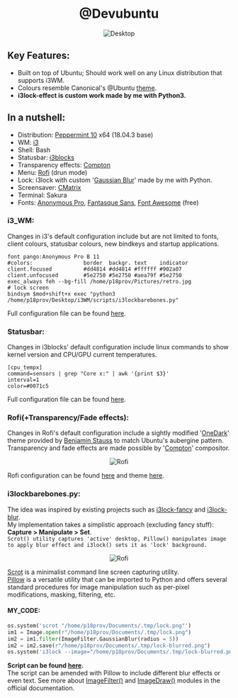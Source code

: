 <h1 align="center">@Devubuntu</h1>
<p align="center">
  <img src="https://raw.githubusercontent.com/provopoulos/hci/2018017-PARADOTEO.2/projects/2018017/config/i3desktop.png" alt="Desktop"></img>
</p>

## Key Features:
* Built on top of Ubuntu; Should work well on any Linux distribution that supports i3WM.
* Colours resemble Canonical's @Ubuntu [theme](https://design.ubuntu.com/brand/colour-palette/).
* **i3lock-effect is custom work made by me with Python3.**
## In a nutshell:
* Distribution: [Peppermint 10](https://peppermintos.com/) x64 (18.04.3 base)
* WM: [i3](https://i3wm.org/)
* Shell: Bash
* Statusbar: [i3blocks](https://github.com/vivien/i3blocks)
* Transparency effects: [Compton](https://github.com/chjj/compton) 
* Menu: [Rofi](https://github.com/davatorium/rofi) (drun mode)
* Lock: i3lock with custom '[Gaussian Blur](https://en.wikipedia.org/wiki/Gaussian_blur)' made by me with Python.
* Screensaver: [CMatrix](https://github.com/abishekvashok/cmatrix)
* Terminal: Sakura
* Fonts: [Anonymous Pro](https://www.marksimonson.com/fonts/view/anonymous-pro), [Fantasque Sans](https://github.com/belluzj/fantasque-sans), [Font Awesome](https://fontawesome.com/) (free)
### i3_WM:
Changes in i3's default configuration include but are not limited to fonts, client colours, statusbar colours, new bindkeys and startup applications.<br>
```
font pango:Anonymous Pro B 11
#colors:                border  backgr. text    indicator
client.focused          #dd4814 #dd4814 #ffffff #902a07
client.unfocused        #5e2750 #5e2750 #aea79f #5e2750
exec_always feh --bg-fill /home/p18prov/Pictures/retro.jpg
# lock screen
bindsym $mod+shift+x exec "python3 /home/p18prov/Desktop/i3WM/scripts/i3lockbarebones.py"
```
Full configuration file can be found [here]().
### Statusbar:
Changes in i3blocks' default configuration include linux commands to show kernel version and CPU/GPU current temperatures.
```
[cpu_tempx]
command=sensors | grep "Core x:" | awk '{print $3}'
interval=1
color=#0071c5
```
Full configuration file can be found [here]().
### Rofi(+Transparency/Fade effects):
Changes in Rofi's default configuration include a sightly modified '[OneDark](https://github.com/davatorium/rofi-themes/blob/master/User%20Themes/onedark.rasi)' theme provided by [Benjamin Stauss](https://github.com/me-benni) to match Ubuntu's aubergine pattern. Transparency and fade effects are made possible by '[Compton](https://github.com/chjj/compton)' compositor.
<p align="center">
  <img src="https://raw.githubusercontent.com/provopoulos/hci/2018017-PARADOTEO.2/projects/2018017/config/i3launcher.png" alt="Rofi"></img>

Rofi configuration can be found [here]() and theme [here]().
### i3lockbarebones.py:
The idea was inspired by existing projects such as [i3lock-fancy](https://github.com/meskarune/i3lock-fancy) and [i3lock-blur](https://github.com/petvas/i3lock-blur).<br>My implementation takes a simplistic approach (excluding fancy stuff): **Capture > Manipulate > Set**.<br>
`Scrot() utility captures 'active' desktop, Pillow() manipulates image to apply blur effect and i3lock() sets it as 'lock' background.`
<p align="center">
  <img src="https://raw.githubusercontent.com/provopoulos/hci/2018017-PARADOTEO.2/projects/2018017/config/neosaver-lock.png" alt="Rofi"></img>

[Scrot](https://en.wikipedia.org/wiki/Scrot) is a minimalist command line screen capturing utility.<br>
[Pillow](https://en.wikipedia.org/wiki/Python_Imaging_Library) is a versatile utility that can be imported to Python and offers several standard procedures for image manipulation such as per-pixel modifications, masking, filtering, etc.
#### MY_CODE:
```python
os.system('scrot "/home/p18prov/Documents/.tmp/lock.png"')
im1 = Image.open(r"/home/p18prov/Documents/.tmp/lock.png")
im2 = im1.filter(ImageFilter.GaussianBlur(radius = 5))
im2 = im2.save(r"/home/p18prov/Documents/.tmp/lock-blurred.png")
os.system('i3lock --image="/home/p18prov/Documents/.tmp/lock-blurred.png"')
```
**Script can be found [here]().**<br>
The script can be amended with Pillow to include different blur effects or even text. See more about [ImageFilter()](https://pillow.readthedocs.io/en/stable/reference/ImageFilter.html) and [ImageDraw()](https://pillow.readthedocs.io/en/stable/reference/ImageDraw.html) modules in the official documentation.<br>
